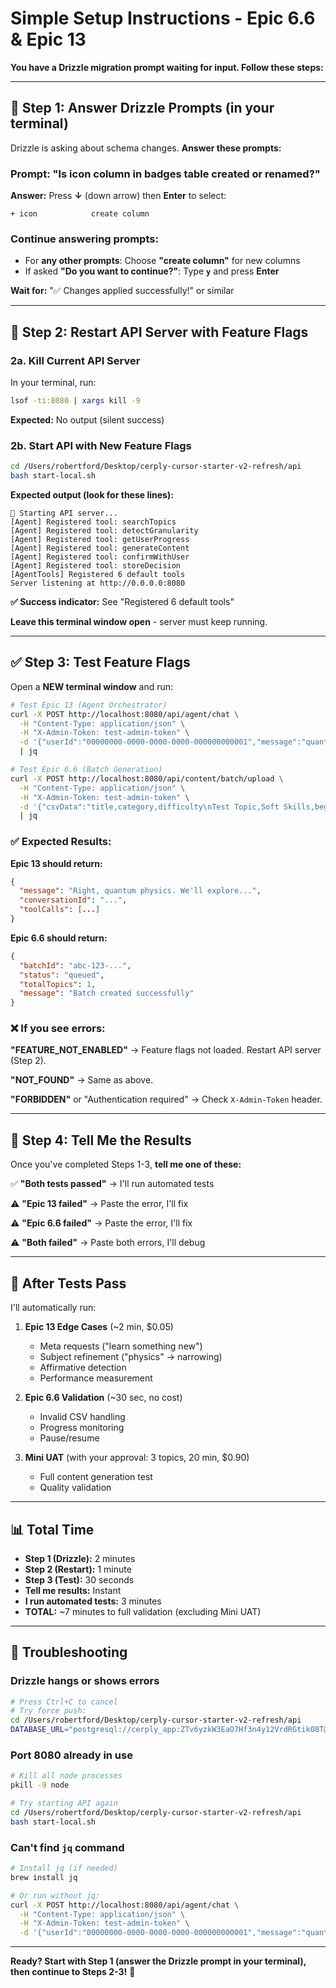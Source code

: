 # Simple Setup Instructions - Epic 6.6 & Epic 13

**You have a Drizzle migration prompt waiting for input. Follow these steps:**

---

## 🔧 Step 1: Answer Drizzle Prompts (in your terminal)

Drizzle is asking about schema changes. **Answer these prompts:**

### Prompt: "Is icon column in badges table created or renamed?"
**Answer:** Press **↓** (down arrow) then **Enter** to select:
```
+ icon            create column
```

### Continue answering prompts:
- For **any other prompts**: Choose **"create column"** for new columns
- If asked **"Do you want to continue?"**: Type **`y`** and press **Enter**

**Wait for:** "✅ Changes applied successfully!" or similar

---

## 🚀 Step 2: Restart API Server with Feature Flags

### 2a. Kill Current API Server

In your terminal, run:
```bash
lsof -ti:8080 | xargs kill -9
```

**Expected:** No output (silent success)

### 2b. Start API with New Feature Flags

```bash
cd /Users/robertford/Desktop/cerply-cursor-starter-v2-refresh/api
bash start-local.sh
```

**Expected output (look for these lines):**
```
🚀 Starting API server...
[Agent] Registered tool: searchTopics
[Agent] Registered tool: detectGranularity
[Agent] Registered tool: getUserProgress
[Agent] Registered tool: generateContent
[Agent] Registered tool: confirmWithUser
[Agent] Registered tool: storeDecision
[AgentTools] Registered 6 default tools
Server listening at http://0.0.0.0:8080
```

**✅ Success indicator:** See "Registered 6 default tools"

**Leave this terminal window open** - server must keep running.

---

## ✅ Step 3: Test Feature Flags

Open a **NEW terminal window** and run:

```bash
# Test Epic 13 (Agent Orchestrator)
curl -X POST http://localhost:8080/api/agent/chat \
  -H "Content-Type: application/json" \
  -H "X-Admin-Token: test-admin-token" \
  -d '{"userId":"00000000-0000-0000-0000-000000000001","message":"quantum physics","conversationHistory":[]}' \
  | jq

# Test Epic 6.6 (Batch Generation)
curl -X POST http://localhost:8080/api/content/batch/upload \
  -H "Content-Type: application/json" \
  -H "X-Admin-Token: test-admin-token" \
  -d '{"csvData":"title,category,difficulty\nTest Topic,Soft Skills,beginner","phase":"uat"}' \
  | jq
```

### ✅ Expected Results:

**Epic 13 should return:**
```json
{
  "message": "Right, quantum physics. We'll explore...",
  "conversationId": "...",
  "toolCalls": [...]
}
```

**Epic 6.6 should return:**
```json
{
  "batchId": "abc-123-...",
  "status": "queued",
  "totalTopics": 1,
  "message": "Batch created successfully"
}
```

### ❌ If you see errors:

**"FEATURE_NOT_ENABLED"** → Feature flags not loaded. Restart API server (Step 2).

**"NOT_FOUND"** → Same as above.

**"FORBIDDEN"** or "Authentication required" → Check `X-Admin-Token` header.

---

## 📢 Step 4: Tell Me the Results

Once you've completed Steps 1-3, **tell me one of these:**

✅ **"Both tests passed"** → I'll run automated tests

⚠️ **"Epic 13 failed"** → Paste the error, I'll fix

⚠️ **"Epic 6.6 failed"** → Paste the error, I'll fix

⚠️ **"Both failed"** → Paste both errors, I'll debug

---

## 🎯 After Tests Pass

I'll automatically run:

1. **Epic 13 Edge Cases** (~2 min, $0.05)
   - Meta requests ("learn something new")
   - Subject refinement ("physics" → narrowing)
   - Affirmative detection
   - Performance measurement

2. **Epic 6.6 Validation** (~30 sec, no cost)
   - Invalid CSV handling
   - Progress monitoring
   - Pause/resume

3. **Mini UAT** (with your approval: 3 topics, 20 min, $0.90)
   - Full content generation test
   - Quality validation

---

## 📊 Total Time

- **Step 1 (Drizzle):** 2 minutes
- **Step 2 (Restart):** 1 minute
- **Step 3 (Test):** 30 seconds
- **Tell me results:** Instant
- **I run automated tests:** 3 minutes
- **TOTAL:** ~7 minutes to full validation (excluding Mini UAT)

---

## 🚨 Troubleshooting

### Drizzle hangs or shows errors
```bash
# Press Ctrl+C to cancel
# Try force push:
cd /Users/robertford/Desktop/cerply-cursor-starter-v2-refresh/api
DATABASE_URL="postgresql://cerply_app:ZTv6yzkW3EaO7Hf3n4y12VrdRGtikO8T@dpg-d324843uibrs739hldp0-a.frankfurt-postgres.render.com/cerply?sslmode=require" npx drizzle-kit push --force
```

### Port 8080 already in use
```bash
# Kill all node processes
pkill -9 node

# Try starting API again
cd /Users/robertford/Desktop/cerply-cursor-starter-v2-refresh/api
bash start-local.sh
```

### Can't find `jq` command
```bash
# Install jq (if needed)
brew install jq

# Or run without jq:
curl -X POST http://localhost:8080/api/agent/chat \
  -H "Content-Type: application/json" \
  -H "X-Admin-Token: test-admin-token" \
  -d '{"userId":"00000000-0000-0000-0000-000000000001","message":"quantum physics","conversationHistory":[]}'
```

---

**Ready? Start with Step 1 (answer the Drizzle prompt in your terminal), then continue to Steps 2-3!** 🚀

